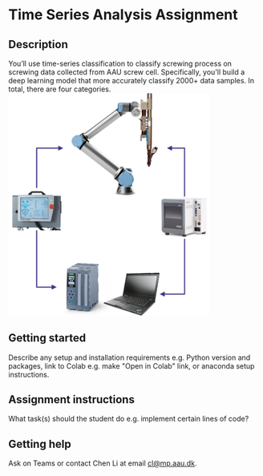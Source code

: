 # Time Series Analysis Assignment
## Description
You’ll use time-series classification to classify screwing process on screwing data collected from AAU screw cell. Specifically, you'll build a deep learning model that more accurately classify 2000+ data samples. In total, there are four categories.
<img src="https://github.com/AAU-RoboticsAutomationGroup/PhDAppliedAIMecManEng/blob/main/Day%201%20-%20Time%20Series/images/ScrewingCell.png" width="400"/>

## Getting started
Describe any setup and installation requirements e.g. Python version and packages, link to Colab e.g. make "Open in Colab" link, or anaconda setup instructions.

## Assignment instructions
What task(s) should the student do e.g. implement certain lines of code?

## Getting help
Ask on Teams or contact Chen Li at email cl@mp.aau.dk.
